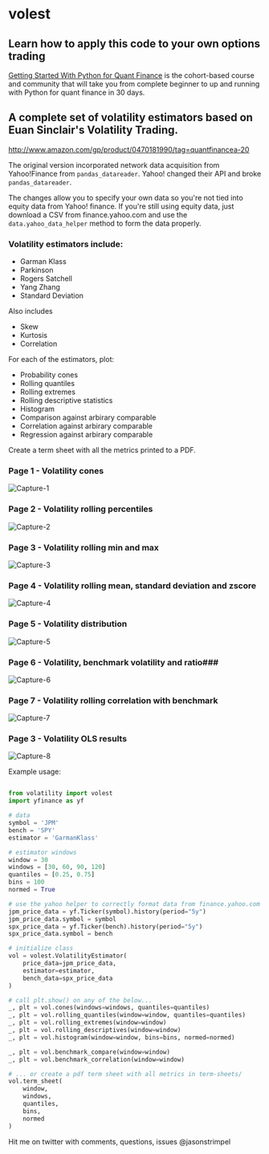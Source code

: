 # volest #

## Learn how to apply this code to your own options trading ##

[Getting Started With Python for Quant Finance](https://gettingstartedwithpythonforquantfinance.com) is the cohort-based course and community that will take you from complete beginner to up and running with Python for quant finance in 30 days.

## A complete set of volatility estimators based on Euan Sinclair's Volatility Trading. ##
http://www.amazon.com/gp/product/0470181990/tag=quantfinancea-20

The original version incorporated network data acquisition from Yahoo!Finance
from `pandas_datareader`. Yahoo! changed their API and broke `pandas_datareader`.

The changes allow you to specify your own data so you're not tied into equity
data from Yahoo! finance. If you're still using equity data, just download
a CSV from finance.yahoo.com and use the `data.yahoo_data_helper` method
to form the data properly.

### Volatility estimators include: ###

* Garman Klass
* Parkinson
* Rogers Satchell
* Yang Zhang
* Standard Deviation

Also includes

* Skew
* Kurtosis
* Correlation

For each of the estimators, plot:

* Probability cones
* Rolling quantiles
* Rolling extremes
* Rolling descriptive statistics
* Histogram
* Comparison against arbirary comparable
* Correlation against arbirary comparable
* Regression against arbirary comparable

Create a term sheet with all the metrics printed to a PDF.

### Page 1 - Volatility cones ###
![Capture-1](docs/img/1.png)

### Page 2 - Volatility rolling percentiles ###
![Capture-2](docs/img/2.png)

### Page 3 - Volatility rolling min and max ###
![Capture-3](docs/img/3.png)

### Page 4 - Volatility rolling mean, standard deviation and zscore ###
![Capture-4](docs/img/4.png)

### Page 5 - Volatility distribution ###
![Capture-5](docs/img/5.png)

### Page 6 - Volatility, benchmark volatility and ratio###
![Capture-6](docs/img/6.png)

### Page 7 - Volatility rolling correlation with benchmark ###
![Capture-7](docs/img/7.png)

### Page 3 - Volatility OLS results ###
![Capture-8](docs/img/8.png)

Example usage:

```python

from volatility import volest
import yfinance as yf

# data
symbol = 'JPM'
bench = 'SPY'
estimator = 'GarmanKlass'

# estimator windows
window = 30
windows = [30, 60, 90, 120]
quantiles = [0.25, 0.75]
bins = 100
normed = True

# use the yahoo helper to correctly format data from finance.yahoo.com
jpm_price_data = yf.Ticker(symbol).history(period="5y")
jpm_price_data.symbol = symbol
spx_price_data = yf.Ticker(bench).history(period="5y")
spx_price_data.symbol = bench

# initialize class
vol = volest.VolatilityEstimator(
    price_data=jpm_price_data,
    estimator=estimator,
    bench_data=spx_price_data
)

# call plt.show() on any of the below...
_, plt = vol.cones(windows=windows, quantiles=quantiles)
_, plt = vol.rolling_quantiles(window=window, quantiles=quantiles)
_, plt = vol.rolling_extremes(window=window)
_, plt = vol.rolling_descriptives(window=window)
_, plt = vol.histogram(window=window, bins=bins, normed=normed)

_, plt = vol.benchmark_compare(window=window)
_, plt = vol.benchmark_correlation(window=window)

# ... or create a pdf term sheet with all metrics in term-sheets/
vol.term_sheet(
    window,
    windows,
    quantiles,
    bins,
    normed
)

```

Hit me on twitter with comments, questions, issues @jasonstrimpel
